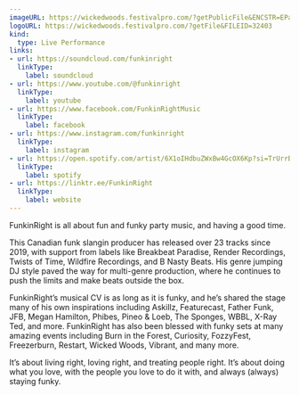 ```yaml
---
imageURL: https://wickedwoods.festivalpro.com/?getPublicFile&ENCSTR=EPajvdDtNfdxkJBKjkJj
logoURL: https://wickedwoods.festivalpro.com/?getFile&FILEID=32403
kind:
  type: Live Performance
links:
- url: https://soundcloud.com/funkinright
  linkType:
    label: soundcloud
- url: https://www.youtube.com/@funkinright
  linkType:
    label: youtube
- url: https://www.facebook.com/FunkinRightMusic
  linkType:
    label: facebook
- url: https://www.instagram.com/funkinright
  linkType:
    label: instagram
- url: https://open.spotify.com/artist/6X1oIHdbuZWxBw4GcOX6Kp?si=TrUrrBJ2RMCa9dJ30el0Ng
  linkType:
    label: spotify
- url: https://linktr.ee/FunkinRight
  linkType:
    label: website
---
```

FunkinRight is all about fun and funky party music, and having a good time.

This Canadian funk slangin producer has released over 23 tracks since 2019, with support from labels like Breakbeat Paradise, Render Recordings, Twists of Time, Wildfire Recordings, and B Nasty Beats. His genre jumping DJ style paved the way for multi-genre production, where he continues to push the limits and make beats outside the box.

FunkinRight’s musical CV is as long as it is funky, and he’s shared the stage many of his own inspirations including Askillz, Featurecast, Father Funk, JFB, Megan Hamilton, Phibes, Pineo & Loeb, The Sponges, WBBL, X-Ray Ted, and more. FunkinRight has also been blessed with funky sets at many amazing events including Burn in the Forest, Curiosity, FozzyFest, Freezerburn, Restart, Wicked Woods, Vibrant, and many more.

It’s about living right, loving right, and treating people right. It’s about doing what you love, with the people you love to do it with, and always (always) staying funky.

